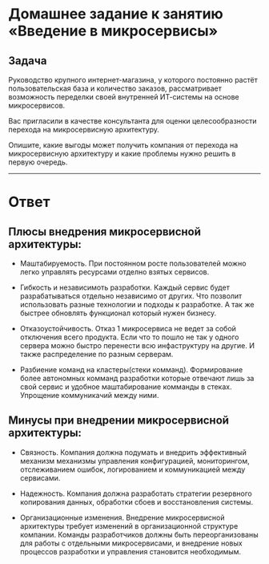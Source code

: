 # Домашнее задание к занятию «Введение в микросервисы»

## Задача

Руководство крупного интернет-магазина, у которого постоянно растёт пользовательская база и количество заказов, рассматривает возможность переделки своей внутренней   ИТ-системы на основе микросервисов. 

Вас пригласили в качестве консультанта для оценки целесообразности перехода на микросервисную архитектуру. 

Опишите, какие выгоды может получить компания от перехода на микросервисную архитектуру и какие проблемы нужно решить в первую очередь.

----
# Ответ 

## Плюсы внедрения микросервисной архитектуры:

- Маштабируемость. При постоянном росте пользователей можно легко управлять ресурсами отделно взятых сервисов. 

- Гибкость и независимоть разработки. Каждый сервис будет разрабатываться отдельно независимо от других. Что позволит использовать разные технологии и подходы к разработке. А так же быстрее обновлять функционал который нужен бизнесу. 

- Отказоустойчивость. Отказ 1 микросервиса не ведет за собой отключения всего продукта. Если что то пошло не так у одного сервера можно быстро перенести всю инфаструктуру на другие. И также распределение по разным серверам. 

- Разбиение команд на кластеры(стеки комманд). Формирование более автономных комманд разработки которые отвечают лишь за свой сервис и удобное маштабирование комманды в стеках. Упрощение коммуникачий между ними. 

## Минусы при внедрении микросервисной архитектуры:

- Связность. Компания должна подумать и внедрить эффективный механизм механизмы управления конфигурацией, мониторингом, отслеживанием ошибок, логированием и коммуникацией между сервисами. 

- Надежность.  Компания должна разработать стратегии резервного копирования данных, обработки сбоев и восстановления системы.

- Организационные изменения. Внедрение микросервисной архитектуры требует изменений в организационной структуре компании. Команды разработчиков должны быть переорганизованы для работы с отдельными микросервисами, и внедрение новых процессов разработки и управления становится необходимым.
